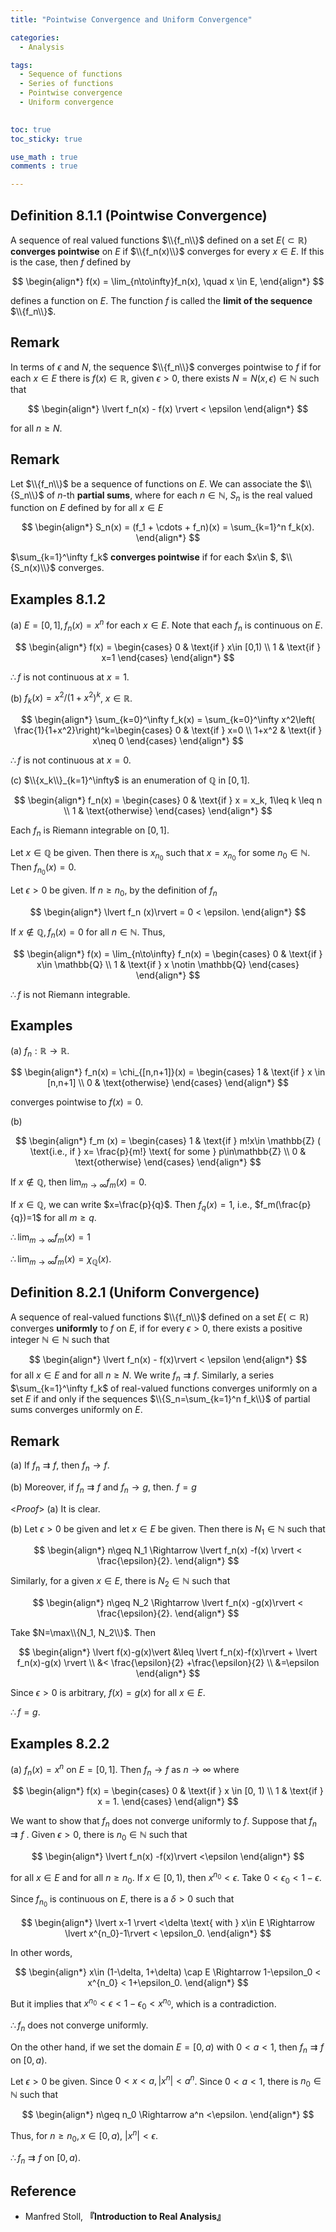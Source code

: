 ```yaml
---
title: "Pointwise Convergence and Uniform Convergence"

categories:
  - Analysis

tags:
  - Sequence of functions
  - Series of functions
  - Pointwise convergence
  - Uniform convergence
 

toc: true
toc_sticky: true

use_math : true
comments : true

---
```


## Definition 8.1.1 (Pointwise Convergence)
A sequence of real valued functions $\\{f_n\\}$ defined on a set $E (\subset \mathbb{R})$ **converges pointwise** on $E$ if $\\{f_n(x)\\}$ converges for every $x\in E$. If this is the case, then $f$ defined by

$$
\begin{align*}
f(x) = \lim_{n\to\infty}f_n(x), \quad x \in E,
\end{align*}
$$

defines a function on $E$. The function $f$ is called the **limit of the sequence** $\\{f_n\\}$.


## Remark

In terms of $\epsilon$ and $N$, the sequence $\\{f_n\\}$ converges pointwise to $f$ if for each $x\in E$ there is $f(x)\in\mathbb{R}$, given $\epsilon >0$, there exists $N=N(x,\epsilon)\in\mathbb{N}$ such that 

$$
\begin{align*}
\lvert f_n(x) - f(x) \rvert < \epsilon
\end{align*}
$$

for all $n\geq N$.

## Remark
Let $\\{f_n\\}$ be a sequence of functions on $E$. We can associate the $\\{S_n\\}$ of $n$-th **partial sums**, where for each $n\in\mathbb{N}$, $S_n$ is the real valued function on $E$ defined by for all $x\in E$

$$
\begin{align*}
S_n(x) = (f_1 + \cdots + f_n)(x) = \sum_{k=1}^n f_k(x).
\end{align*}
$$

$\sum_{k=1}^\infty f_k$ **converges pointwise** if for each $x\in $, $\\{S_n(x)\\}$ converges.

## Examples 8.1.2
(a) $E=[0,1], f_n(x) = x^n$ for each $x\in E$. Note that each $f_n$ is continuous on $E$.

$$
\begin{align*}
f(x) = \begin{cases}
0 & \text{if }  x\in [0,1) \\
1 & \text{if } x=1
\end{cases}
\end{align*}
$$

$\therefore f$ is not continuous at $x=1$.

(b) $f_k (x) = x^2 / (1+x^2)^k$,  $x\in\mathbb{R}$.

$$
\begin{align*}
\sum_{k=0}^\infty f_k(x) = \sum_{k=0}^\infty x^2\left( \frac{1}{1+x^2}\right)^k=\begin{cases}
0 & \text{if } x=0 \\
1+x^2 & \text{if } x\neq 0
\end{cases}
\end{align*}
$$

$\therefore f$ is not continuous at $x=0$.

(c) $\\{x_k\\}_{k=1}^\infty$ is an enumeration of $\mathbb{Q}$ in $[0,1]$.

$$
\begin{align*}
f_n(x) = \begin{cases}
0 & \text{if } x = x_k, 1\leq k \leq n \\
1 & \text{otherwise}
\end{cases}
\end{align*}
$$

Each $f_n$ is Riemann integrable on $[0,1]$. 

Let $x\in \mathbb{Q}$ be given. Then there is $x_{n_0}$ such that $x=x_{n_0}$ for some $n_0\in\mathbb{N}$. Then $f_{n_0}(x)= 0$. 

Let $\epsilon >0$ be given. If $n\geq n_0$, by the definition of $f_n$ 

$$
\begin{align*}
\lvert f_n (x)\rvert = 0 < \epsilon.
\end{align*}
$$

If $x \notin \mathbb{Q}, f_n(x)= 0$ for all $n\in\mathbb{N}$.  Thus,

$$
\begin{align*}
f(x) = \lim_{n\to\infty} f_n(x) = \begin{cases}
0 & \text{if } x\in \mathbb{Q} \\
1 & \text{if } x \notin \mathbb{Q}
\end{cases}
\end{align*}
$$

$\therefore f$ is not Riemann integrable.


## Examples
(a) $f_n:\mathbb{R}\to\mathbb{R}$.

$$
\begin{align*}
f_n(x) = \chi_{[n,n+1]}(x) = \begin{cases}
1 & \text{if } x \in [n,n+1] \\
0 & \text{otherwise}
\end{cases}
\end{align*}
$$

converges pointwise to $f(x)=0$.

(b) 

$$
\begin{align*}
f_m (x) =
\begin{cases}
1 & \text{if } m!x\in \mathbb{Z} ( \text{i.e., if } x= \frac{p}{m!} \text{ for some } p\in\mathbb{Z} \\
0 & \text{otherwise} 
\end{cases}
\end{align*}
$$

If $x\notin \mathbb{Q}$, then $\lim_{m\to\infty}f_m(x)=0$.

If $x\in\mathbb{Q}$, we can write $x=\frac{p}{q}$. Then $f_q(x)=1$, i.e., $f_m(\frac{p}{q})=1$ for all $m\geq q$.

$\therefore \lim_{m\to\infty}f_m(x)=1$

 $\therefore \lim_{m\to\infty}f_m(x) = \chi_\mathbb{Q}(x)$.

## Definition 8.2.1 (Uniform Convergence)
A sequence of real-valued functions $\\{f_n\\}$ defined on a set $E(\subset \mathbb{R})$ converges **uniformly** to $f$ on $E$, if for every $\epsilon>0$, there exists a positive integer $\mathbb{N}\in\mathbb{N}$ such that 

$$
\begin{align*}
\lvert f_n(x) - f(x)\rvert < \epsilon
\end{align*}
$$
for all $x\in E$ and for all $n\geq N$. We write $f_n\rightrightarrows f.$ Similarly, a series $\sum_{k=1}^\infty f_k$ of real-valued functions converges uniformly on a set $E$ if and only if the sequences $\\{S_n=\sum_{k=1}^n f_k\\}$ of partial sums converges uniformly on $E$.

## Remark
(a) If $f_n \rightrightarrows f$, then $f_n\rightarrow f$. 

(b) Moreover, if $f_n\rightrightarrows f$ and $f_n\to g$, then. $f=g$

<*Proof*>
(a) It is clear.

(b) Let $\epsilon >0$ be given and let $x\in E$ be given. Then there is $N_1\in\mathbb{N}$ such that 

$$
\begin{align*}
n\geq N_1 \Rightarrow \lvert f_n(x) -f(x) \rvert < \frac{\epsilon}{2}.
\end{align*}
$$

Similarly, for a given $x\in E$, there is $N_2\in\mathbb{N}$ such that 

$$
\begin{align*}
n\geq N_2 \Rightarrow \lvert f_n(x) -g(x)\rvert < \frac{\epsilon}{2}.
\end{align*}
$$

Take $N=\max\\{N_1, N_2\\}$. Then

$$
\begin{align*}
\lvert f(x)-g(x)\vert &\leq \lvert f_n(x)-f(x)\rvert + \lvert f_n(x)-g(x) \rvert \\
&< \frac{\epsilon}{2} +\frac{\epsilon}{2} \\
&=\epsilon
\end{align*}
$$

Since $\epsilon >0$ is arbitrary, $f(x)=g(x)$ for all $x\in E$.

$\therefore f=g$.
$$\tag*{$\square$}$$


## Examples 8.2.2
(a) $f_n(x) = x^n$ on $E=[0,1]$. Then $f_n \to f$ as $n\to\infty$ where

$$
\begin{align*}
f(x) = \begin{cases}
0 & \text{if } x \in [0, 1) \\
1 & \text{if } x = 1.
\end{cases}
\end{align*}
$$

We want to show that $f_n$ does not converge uniformly to $f$. Suppose that $f_n\rightrightarrows f$ . Given $\epsilon>0$, there is $n_0\in\mathbb{N}$ such that 

$$
\begin{align*}
\lvert f_n(x) -f(x)\rvert <\epsilon
\end{align*}
$$

for all $x\in E$ and for all $n \geq n_0$. If $x\in [0,1)$, then $x^{n_0}<\epsilon$. Take $0<\epsilon_0 <1-\epsilon$.

Since $f_{n_0}$ is continuous on $E$, there is a $\delta>0$ such that 

$$
\begin{align*}
\lvert x-1 \rvert <\delta \text{ with } x\in E \Rightarrow \lvert x^{n_0}-1\rvert < \epsilon_0.
\end{align*}
$$

In other words,

$$
\begin{align*}
x\in (1-\delta, 1+\delta) \cap E \Rightarrow 1-\epsilon_0 < x^{n_0} < 1+\epsilon_0.
\end{align*}
$$

But it implies that $x^{n_0} < \epsilon < 1-\epsilon_0< x^{n_0}$, which is a contradiction.

$\therefore f_n$ does not converge uniformly.

On the other hand, if we set the domain $E=[0,a)$ with $0<a<1$, then $f_n\rightrightarrows f$ on $[0,a)$. 

Let $\epsilon >0$ be given. Since $0<x<a,  \lvert x^n\rvert <a^n$. Since $0<a<1$, there is $n_0\in\mathbb{N}$ such that 

$$
\begin{align*}
n\geq n_0 \Rightarrow a^n <\epsilon.
\end{align*}
$$

Thus, for $n\geq n_0, x\in [0,a)$, $\lvert x^n\rvert <\epsilon$.

$\therefore f_n \rightrightarrows f$ on $[0,a)$.

$$\tag*{$\square$}$$


## Reference
- Manfred Stoll, **『**Introduction to Real Analysis**』**
